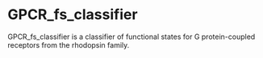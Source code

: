 # GPCR_fs_classifier
GPCR_fs_classifier is a classifier of functional states for G protein-coupled receptors from the rhodopsin family. 
